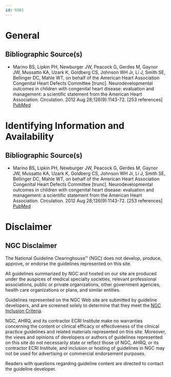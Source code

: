 ```yaml
---
id: 9301
---
```


# General

## Bibliographic Source(s)

- Marino BS, Lipkin PH, Newburger JW, Peacock G, Gerdes M, Gaynor JW, Mussatto KA, Uzark K, Goldberg CS, Johnson WH Jr, Li J, Smith SE, Bellinger DC, Mahle WT, on behalf of the American Heart Association Congenital Heart Defects Committee [trunc]. Neurodevelopmental outcomes in children with congenital heart disease: evaluation and management: a scientific statement from the American Heart Association. Circulation. 2012 Aug 28;126(9):1143-72. [253 references] [ PubMed ](http://www.ncbi.nlm.nih.gov/entrez/query.fcgi?cmd=Retrieve&db=pubmed&dopt=Abstract&list_uids=22851541)

# Identifying Information and Availability

## Bibliographic Source(s)

- Marino BS, Lipkin PH, Newburger JW, Peacock G, Gerdes M, Gaynor JW, Mussatto KA, Uzark K, Goldberg CS, Johnson WH Jr, Li J, Smith SE, Bellinger DC, Mahle WT, on behalf of the American Heart Association Congenital Heart Defects Committee [trunc]. Neurodevelopmental outcomes in children with congenital heart disease: evaluation and management: a scientific statement from the American Heart Association. Circulation. 2012 Aug 28;126(9):1143-72. [253 references] [ PubMed ](http://www.ncbi.nlm.nih.gov/entrez/query.fcgi?cmd=Retrieve&db=pubmed&dopt=Abstract&list_uids=22851541)

# Disclaimer

## NGC Disclaimer

The National Guideline Clearinghouse™ (NGC) does not develop, produce, approve, or endorse the guidelines represented on this site.

All guidelines summarized by NGC and hosted on our site are produced under the auspices of medical specialty societies, relevant professional associations, public or private organizations, other government agencies, health care organizations or plans, and similar entities.

Guidelines represented on the NGC Web site are submitted by guideline developers, and are screened solely to determine that they meet the [NGC Inclusion Criteria](/help-and-about/summaries/inclusion-criteria).

NGC, AHRQ, and its contractor ECRI Institute make no warranties concerning the content or clinical efficacy or effectiveness of the clinical practice guidelines and related materials represented on this site. Moreover, the views and opinions of developers or authors of guidelines represented on this site do not necessarily state or reflect those of NGC, AHRQ, or its contractor ECRI Institute, and inclusion or hosting of guidelines in NGC may not be used for advertising or commercial endorsement purposes.

Readers with questions regarding guideline content are directed to contact the guideline developer.

